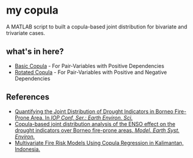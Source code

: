 # my copula
A MATLAB script to built a copula-based joint distribution for bivariate and trivariate cases.

## what's in here?
- [Basic Copula](https://github.com/mkhoirun-najiboi/mycopula/blob/main/docs/1-basic-copula) - For Pair-Variables with Positive Dependencies
- [Rotated Copula](https://github.com/mkhoirun-najiboi/mycopula/blob/main/docs/2-rorated-copula) - For Pair-Variables with Positive and Negative Dependencies

## References
- [Quantifying the Joint Distribution of Drought Indicators in Borneo Fire-Prone Area. In _IOP Conf. Ser.: Earth Environ. Sci._](https://iopscience.iop.org/article/10.1088/1755-1315/880/1/012002/pdf)
- [Copula-based joint distribution analysis of the ENSO effect on the drought indicators over Borneo fire-prone areas. _Model. Earth Syst. Environ._ ](https://doi.org/10.1007/s40808-021-01267-5) 
- [Multivariate Fire Risk Models Using Copula Regression in Kalimantan, Indonesia.](https://www.researchsquare.com/article/rs-914087/v2.pdf) 
